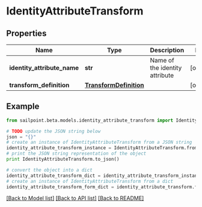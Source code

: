 # IdentityAttributeTransform


## Properties

Name | Type | Description | Notes
------------ | ------------- | ------------- | -------------
**identity_attribute_name** | **str** | Name of the identity attribute | [optional] 
**transform_definition** | [**TransformDefinition**](TransformDefinition.md) |  | [optional] 

## Example

```python
from sailpoint.beta.models.identity_attribute_transform import IdentityAttributeTransform

# TODO update the JSON string below
json = "{}"
# create an instance of IdentityAttributeTransform from a JSON string
identity_attribute_transform_instance = IdentityAttributeTransform.from_json(json)
# print the JSON string representation of the object
print IdentityAttributeTransform.to_json()

# convert the object into a dict
identity_attribute_transform_dict = identity_attribute_transform_instance.to_dict()
# create an instance of IdentityAttributeTransform from a dict
identity_attribute_transform_form_dict = identity_attribute_transform.from_dict(identity_attribute_transform_dict)
```
[[Back to Model list]](../README.md#documentation-for-models) [[Back to API list]](../README.md#documentation-for-api-endpoints) [[Back to README]](../README.md)


